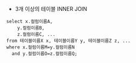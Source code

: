 - 3개 이상의 테이블 INNER JOIN
```
select x.컬럼이름A, 
    y.컬럼이름B,
    z.컬럼이름C, ...
from 테이블이름X x, 테이블이름Y y, 테이블이름Z z, ...
where x.컬럼이름M=y.컬럼이름N
  and y.컬럼이름O=z.컬럼이름Q;
```

